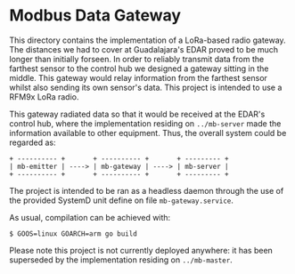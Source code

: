 # Modbus Data Gateway
This directory contains the implementation of a LoRa-based radio gateway. The distances
we had to cover at Guadalajara's EDAR proved to be much longer than initially forseen.
In order to reliably transmit data from the farthest sensor to the control hub we
designed a gateway sitting in the middle. This gateway would relay information from the
farthest sensor whilst also sending its own sensor's data. This project is intended to use a
RFM9x LoRa radio.

This gateway radiated data so that it would be received at the EDAR's control hub, where the
implementation residing on `../mb-server` made the information available to other equipment.
Thus, the overall system could be regarded as:

    + ---------- +       + ---------- +       + --------- +
    | mb-emitter | ----> | mb-gateway | ----> | mb-server |
    + ---------- +       + ---------- +       + --------- +

The project is intended to be ran as a headless daemon through the use of the provided SystemD
unit define on file `mb-gateway.service`.

As usual, compilation can be achieved with:

    $ GOOS=linux GOARCH=arm go build

Please note this project is not currently deployed anywhere: it has been superseded by the
implementation residing on `../mb-master`.
